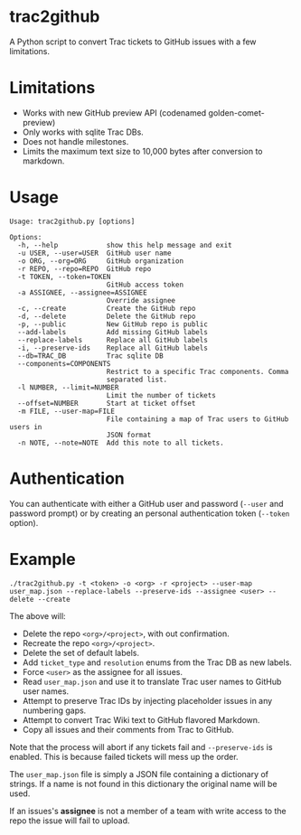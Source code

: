 # trac2github
A Python script to convert Trac tickets to GitHub issues with a few limitations.

# Limitations
 * Works with new GitHub preview API (codenamed golden-comet-preview)
 * Only works with sqlite Trac DBs.
 * Does not handle milestones.
 * Limits the maximum text size to 10,000 bytes after conversion to markdown.

# Usage
```
Usage: trac2github.py [options]

Options:
  -h, --help            show this help message and exit
  -u USER, --user=USER  GitHub user name
  -o ORG, --org=ORG     GitHub organization
  -r REPO, --repo=REPO  GitHub repo
  -t TOKEN, --token=TOKEN
                        GitHub access token
  -a ASSIGNEE, --assignee=ASSIGNEE
                        Override assignee
  -c, --create          Create the GitHub repo
  -d, --delete          Delete the GitHub repo
  -p, --public          New GitHub repo is public
  --add-labels          Add missing GitHub labels
  --replace-labels      Replace all GitHub labels
  -i, --preserve-ids    Replace all GitHub labels
  --db=TRAC_DB          Trac sqlite DB
  --components=COMPONENTS
                        Restrict to a specific Trac components. Comma
                        separated list.
  -l NUMBER, --limit=NUMBER
                        Limit the number of tickets
  --offset=NUMBER       Start at ticket offset
  -m FILE, --user-map=FILE
                        File containing a map of Trac users to GitHub users in
                        JSON format
  -n NOTE, --note=NOTE  Add this note to all tickets.
```

# Authentication
You can authenticate with either a GitHub user and password (```--user``` and password prompt) or by creating an personal authentication token (```--token``` option).

# Example
```
./trac2github.py -t <token> -o <org> -r <project> --user-map user_map.json --replace-labels --preserve-ids --assignee <user> --delete --create
```

The above will:

 * Delete the repo ```<org>/<project>```, with out confirmation.
 * Recreate the repo ```<org>/<project>```.
 * Delete the set of default labels.
 * Add ```ticket_type``` and ```resolution``` enums from the Trac DB as new labels.
 * Force ```<user>``` as the assignee for all issues.
 * Read ```user_map.json``` and use it to translate Trac user names to GitHub user names.
 * Attempt to preserve Trac IDs by injecting placeholder issues in any numbering gaps.
 * Attempt to convert Trac Wiki text to GitHub flavored Markdown.
 * Copy all issues and their comments from Trac to GitHub.

Note that the process will abort if any tickets fail and ```--preserve-ids``` is enabled.  This is because failed tickets will mess up the order.

The ```user_map.json``` file is simply a JSON file containing a dictionary of strings.  If a name is not found in this dictionary the original name will be used.

If an issues's **assignee** is not a member of a team with write access to the repo the issue will fail to upload.
